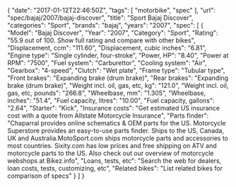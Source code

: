 {
    "date": "2017-01-12T22:46:50Z",
    "tags": [
        "motorbike",
        "spec"
    ],
    "url": "spec\/bajaj\/2007\/bajaj-discover",
    "title": "Sport Bajaj Discover",
    "categories": "Sport",
    "brands": "bajaj",
    "years": "2007",
    "spec": [
        {
            "Model": "Bajaj Discover",
            "Year": "2007",
            "Category": "Sport",
            "Rating": "55.9 out of 100. Show full rating and compare with other bikes",
            "Displacement, ccm": "111.60",
            "Displacement, cubic inches": "6.81",
            "Engine type": "Single cylinder, four-stroke",
            "Power, HP": "8.40",
            "Power at RPM": "7500",
            "Fuel system": "Carburettor",
            "Cooling system": "Air",
            "Gearbox": "4-speed",
            "Clutch": "Wet plate",
            "Frame type": "Tubular type",
            "Front brakes": "Expanding brake (drum brake)",
            "Rear brakes": "Expanding brake (drum brake)",
            "Weight incl. oil, gas, etc, kg": "121.0",
            "Weight incl. oil, gas, etc, pounds": "266.8",
            "Wheelbase, mm": "1.305",
            "Wheelbase, inches": "51.4",
            "Fuel capacity, litres": "10.00",
            "Fuel capacity, gallons": "2.64",
            "Starter": "Kick",
            "Insurance costs": "Get estimated US insurance cost with a quote from Allstate Motorcycle Insurance",
            "Parts finder": "Chaparral provides online schematics & OEM parts for the US.   Motorcycle Superstore provides an easy-to-use parts finder. Ships to the US, Canada, UK and Australia.MotoSport.com ships motorcycle parts and accessories to most countries.    Sixity.com has low prices and free shipping on ATV and motorcycle parts to the US. Also check out our overview of motorcycle webshops at Bikez.info",
            "Loans, tests, etc": "Search the web for dealers, loan costs, tests, customizing, etc",
            "Related bikes": "List related bikes for comparison of specs"
        }
    ]
}